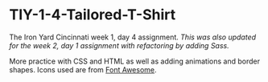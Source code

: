 # TIY-1-4-Tailored-T-Shirt

The Iron Yard Cincinnati week 1, day 4 assignment.  _This was also updated for the week 2, day 1 assignment with refactoring by adding Sass._

More practice with CSS and HTML as well as adding animations and border shapes.  Icons used are from [Font Awesome](www.fontawesome.io).  